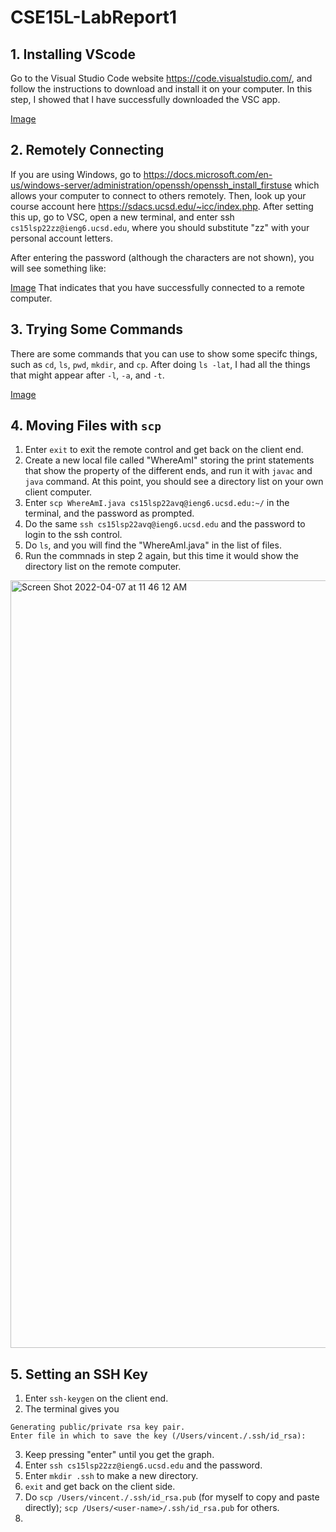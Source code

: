 # CSE15L-LabReport1

## 1. Installing VScode
Go to the Visual Studio Code website https://code.visualstudio.com/, and follow the instructions to download and install it on your computer.
In this step, I showed that I have successfully downloaded the VSC app.

[Image](<img width="1440" alt="Screen Shot 2022-03-31 at 6 28 39 PM" src="https://user-images.githubusercontent.com/103146938/162255778-9dd4eb08-623c-4d3e-b778-74558d00bca9.png">
)
## 2. Remotely Connecting
If you are using Windows, go to https://docs.microsoft.com/en-us/windows-server/administration/openssh/openssh_install_firstuse which allows your computer to connect to others remotely. Then, look up your course account here https://sdacs.ucsd.edu/~icc/index.php. After setting this up, go to VSC, open a new terminal, and enter ssh `cs15lsp22zz@ieng6.ucsd.edu`, where you should substitute "zz" with your personal account letters.

After entering the password (although the characters are not shown), you will see something like:

[Image](<img width="1383" alt="Screen Shot 2022-04-07 at 10 09 48 AM" src="https://user-images.githubusercontent.com/103146938/162259088-39b06b18-c5f2-48b6-83c6-ebda8edaa4eb.png">
)
That indicates that you have successfully connected to a remote computer.

## 3. Trying Some Commands
There are some commands that you can use to show some specifc things, such as `cd`, `ls`, `pwd`, `mkdir`, and `cp`. After doing `ls -lat`, I had all the things that might appear after `-l`, `-a`, and `-t`.

[Image](<img width="675" alt="Screen Shot 2022-03-31 at 6 39 12 PM" src="https://user-images.githubusercontent.com/103146938/162272598-e2145eb5-9bf9-4351-bfb0-61ae4497561f.png">)

## 4. Moving Files with `scp`
1. Enter `exit` to exit the remote control and get back on the client end.
2. Create a new local file called "WhereAmI" storing the print statements that show the property of the different ends, and run it with `javac` and `java` command. At this point, you should see a directory list on your own client computer.
3. Enter `scp WhereAmI.java cs15lsp22avq@ieng6.ucsd.edu:~/` in the terminal, and the password as prompted.
4. Do the same `ssh cs15lsp22avq@ieng6.ucsd.edu` and the password to login to the ssh control.
5. Do `ls`, and you will find the "WhereAmI.java" in the list of files.
6. Run the commnads in step 2 again, but this time it would show the directory list on the remote computer.

<img width="1228" alt="Screen Shot 2022-04-07 at 11 46 12 AM" src="https://user-images.githubusercontent.com/103146938/162275864-d29ae06b-43da-48ac-a575-719d4d017302.png">

## 5. Setting an SSH Key
1. Enter `ssh-keygen` on the client end.
2. The terminal gives you 
```
Generating public/private rsa key pair.
Enter file in which to save the key (/Users/vincent./.ssh/id_rsa): 
```
3. Keep pressing "enter" until you get the graph.
4. Enter `ssh cs15lsp22zz@ieng6.ucsd.edu` and the password.
5. Enter `mkdir .ssh` to make a new directory.
6. `exit` and get back on the client side.
7. Do `scp /Users/vincent./.ssh/id_rsa.pub` (for myself to copy and paste directly); `scp /Users/<user-name>/.ssh/id_rsa.pub` for others.
8. 
